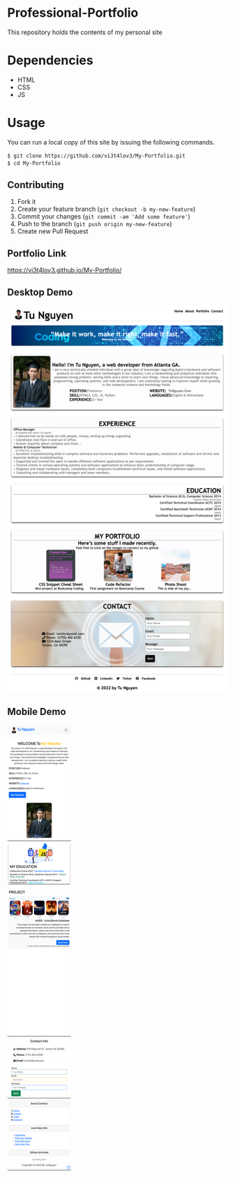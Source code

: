 # Professional-Portfolio
This repository holds the contents of my personal site
# Dependencies
 - HTML
 - CSS
 - JS
 # Usage
 You can run a local copy of this site by issuing the following commands. 
```bash
$ git clone https://github.com/vi3t4lov3/My-Portfolio.git
$ cd My-Portfolio
```
## Contributing
1. Fork it
2. Create your feature branch (`git checkout -b my-new-feature`)
3. Commit your changes (`git commit -am 'Add some feature'`)
4. Push to the branch (`git push origin my-new-feature`)
5. Create new Pull Request
## Portfolio Link
 https://vi3t4lov3.github.io/My-Portfolio/
## Desktop Demo
![imagename](./img/desktop.png)
## Mobile Demo
![imagename](./img/mobile.png)